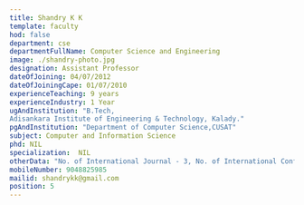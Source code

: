 ```yaml
---
title: Shandry K K
template: faculty
hod: false
department: cse
departmentFullName: Computer Science and Engineering
image: ./shandry-photo.jpg
designation: Assistant Professor
dateOfJoining: 04/07/2012
dateOfJoiningCape: 01/07/2010
experienceTeaching: 9 years
experienceIndustry: 1 Year
ugAndInstitution: "B.Tech,
Adisankara Institute of Engineering & Technology, Kalady."
pgAndInstitution: "Department of Computer Science,CUSAT"
subject: Computer and Information Science
phd: NIL
specialization:  NIL
otherData: "No. of International Journal - 3, No. of International Conferences - 1"
mobileNumber: 9048825985
mailid: shandrykk@gmail.com
position: 5
---
```

